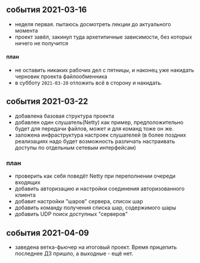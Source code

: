 ## события 2021-03-16
* неделя первая. пытаюсь досмотреть лекции до актуального момента
* проект завёл, закинул туда архетипичные зависимости, без которых ничего не получится

#### план
* не оставить никаких рабочих дел с пятницы, и наконец уже накидать черновик проекта файлообменника
* в субботу `2021-03-20` отложить всё в сторону и накидать. 

## события 2021-03-22
* добавлена базовая структура проекта
* добавлен один слушатель(Netty) как пример, предположительно будет для передачи файлов, может 
  и для команд тоже он же.
* заложена инфраструктура настроек слушателей (в более поздних реализациях надо будет возможность 
  различать настраивать доступы по отдельным сетевым интерфейсам)
  
### план
* проверить как себя поведёт Netty при переполнении очереди входящих
* добавить авторизацию и настройки соединения авторизованного клиента
* добавит настройки "шаров" сервера, список шар
* добавить команду получения списка шар, содержимого шары
* добавить UDP поиск доступных "серверов" 

## события 2021-04-09
* заведена ветка-фьючер на итоговый проект. Время прицепить последнее ДЗ пришло, а выходные - ещё нет.